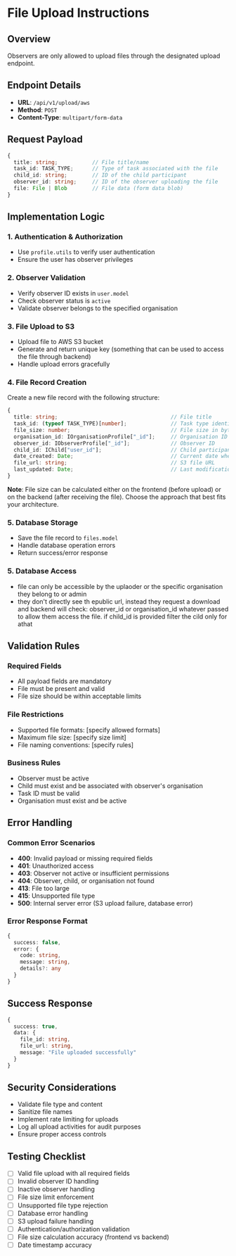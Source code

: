 # File Upload Instructions

## Overview

Observers are only allowed to upload files through the designated upload endpoint.

## Endpoint Details

- **URL**: `/api/v1/upload/aws`
- **Method**: `POST`
- **Content-Type**: `multipart/form-data`

## Request Payload

```typescript
{
  title: string;           // File title/name
  task_id: TASK_TYPE;      // Type of task associated with the file
  child_id: string;        // ID of the child participant
  observer_id: string;     // ID of the observer uploading the file
  file: File | Blob        // File data (form data blob)
}
```

## Implementation Logic

### 1. Authentication & Authorization

- Use `profile.utils` to verify user authentication
- Ensure the user has observer privileges

### 2. Observer Validation

- Verify observer ID exists in `user.model`
- Check observer status is `active`
- Validate observer belongs to the specified organisation

### 3. File Upload to S3

- Upload file to AWS S3 bucket
- Generate and return unique key (something that can be used to access the file through backend)
- Handle upload errors gracefully

### 4. File Record Creation

Create a new file record with the following structure:

```typescript
{
  title: string;                                    // File title
  task_id: (typeof TASK_TYPE)[number];              // Task type identifier
  file_size: number;                                // File size in bytes (calculate on frontend or backend as needed)
  organisation_id: IOrganisationProfile["_id"];     // Organisation ID
  observer_id: IObserverProfile["_id"];             // Observer ID
  child_id: IChild["user_id"];                      // Child participant ID
  date_created: Date;                               // Current date when file is uploaded
  file_url: string;                                 // S3 file URL
  last_updated: Date;                               // Last modification timestamp (same as date_created initially)
}
```

**Note**: File size can be calculated either on the frontend (before upload) or on the backend (after receiving the file). Choose the approach that best fits your architecture.

### 5. Database Storage

- Save the file record to `files.model`
- Handle database operation errors
- Return success/error response

### 5. Database Access

- file can only be accessible by the uplaoder or the specific organisation they belong to or admin
- they don't directly see th epublic url, instead they request a download and backend will check:
  observer_id or organisation_id whatever passed to allow them access the file. if child_id is provided filter the cild only for athat


## Validation Rules

### Required Fields

- All payload fields are mandatory
- File must be present and valid
- File size should be within acceptable limits

### File Restrictions

- Supported file formats: [specify allowed formats]
- Maximum file size: [specify size limit]
- File naming conventions: [specify rules]

### Business Rules

- Observer must be active
- Child must exist and be associated with observer's organisation
- Task ID must be valid
- Organisation must exist and be active

## Error Handling

### Common Error Scenarios

- **400**: Invalid payload or missing required fields
- **401**: Unauthorized access
- **403**: Observer not active or insufficient permissions
- **404**: Observer, child, or organisation not found
- **413**: File too large
- **415**: Unsupported file type
- **500**: Internal server error (S3 upload failure, database error)

### Error Response Format

```typescript
{
  success: false,
  error: {
    code: string,
    message: string,
    details?: any
  }
}
```

## Success Response

```typescript
{
  success: true,
  data: {
    file_id: string,
    file_url: string,
    message: "File uploaded successfully"
  }
}
```

## Security Considerations

- Validate file type and content
- Sanitize file names
- Implement rate limiting for uploads
- Log all upload activities for audit purposes
- Ensure proper access controls

## Testing Checklist

- [ ] Valid file upload with all required fields
- [ ] Invalid observer ID handling
- [ ] Inactive observer handling
- [ ] File size limit enforcement
- [ ] Unsupported file type rejection
- [ ] Database error handling
- [ ] S3 upload failure handling
- [ ] Authentication/authorization validation
- [ ] File size calculation accuracy (frontend vs backend)
- [ ] Date timestamp accuracy
